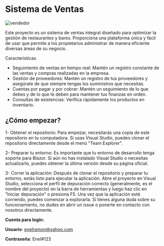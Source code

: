 # Sistema de Ventas 

![vendedor](https://github.com/Stiinger/ProyectoFinalSistemaVentas/assets/64880156/bea74b73-a859-4f5f-8bf4-68771f00a68f)

Este proyecto es un sistema de ventas integral diseñado para optimizar la gestión de restaurantes y bares. Proporciona una plataforma única y fácil de usar que permite a los propietarios administrar de manera eficiente diversas áreas de su negocio.

Características

* Seguimiento de ventas en tiempo real: Mantén un registro constante de las ventas y compras realizadas en la empresa.
* Gestión de proveedores: Mantén un registro de tus proveedores y asegúrate de que siempre tengas los suministros que necesitas.
* Cuentas por pagar y por cobrar: Mantén un seguimiento de lo que debes y de lo que te deben para mantener tus finanzas en orden.
* Consultas de existencias: Verifica rápidamente los productos en inventario.

<h2>¿Cómo empezar?</h2>
1- Obtener el repositorio: Para empezar, necesitarás una copia de este repositorio en tu computadora. Si usas Visual Studio, puedes clonar el repositorio directamente desde el menú "Team Explorer".


2- Preparar tu entorno: Es importante que tu entorno de desarrollo tenga soporte para Blazor. Si aún no has instalado Visual Studio o necesitas actualizarlo, puedes obtener la última versión desde su página oficial.


3- Correr la aplicación: Después de clonar el repositorio y preparar tu entorno, estás listo para ejecutar la aplicación. Abre el proyecto en Visual Studio, selecciona el perfil de depuración correcto (generalmente, es el nombre del proyecto) en la barra de herramientas y luego haz clic en "Iniciar depuración" o presiona F5. Una vez que la aplicación esté corriendo, puedes comenzar a explorarla. Si tienes alguna duda sobre su funcionamiento, no dudes en abrir un issue o ponerte en contacto con nosotros directamente.

**Cuenta para login:**

**Usuario**: enelramon@yahoo.com

**Contraseña**: Enel#123

